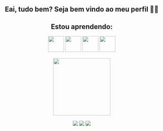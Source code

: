 ### 
<div align="center">
<h2>Eai, tudo bem? Seja bem vindo ao meu perfil 🤖🤖</h2>
</div>
<div align="center"> <h2> Estou aprendendo: </h2>
  <img src="https://cdn.jsdelivr.net/gh/devicons/devicon/icons/java/java-original.svg" height="50em"/>
  <img height="50em" src="https://cdn.jsdelivr.net/gh/devicons/devicon/icons/html5/html5-original.svg" />
  <img heigth="50em" width="50em" src="https://cdn.jsdelivr.net/gh/devicons/devicon/icons/javascript/javascript-plain.svg" />
  <img width="50em" height="50em" src="https://cdn.jsdelivr.net/gh/devicons/devicon/icons/php/php-plain.svg" />
          
          
</div>  <br>
      
<div align="center">
  <img height="180em" src="https://github-readme-stats.vercel.app/api?username=arielpereeira&show_icons=true&theme=dark&include_all_commits=true&count_private=true"/>
  
          

  
</div> <br>
<div align="center">
  <a href="https://instagram.com/ariel_pereeira" target="_blank"><img src="https://img.shields.io/badge/-Instagram-%23E4405F?style=for-the-badge&logo=instagram&logoColor=white" target="_blank"></a>
  <a href = "mailto:projetosariel@gmail.com"><img src="https://img.shields.io/badge/-Gmail-%23333?style=for-the-badge&logo=gmail&logoColor=white" target="_blank"></a>
  <a href="https://www.linkedin.com/in/" target="https://www.linkedin.com/in/ariel-pereira-25b350233/"><img src="https://img.shields.io/badge/-LinkedIn-%230077B5?style=for-the-badge&logo=linkedin&logoColor=white" target="_blank"></a> 
</div>  
